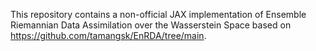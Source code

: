 This repository contains a non-official JAX implementation of Ensemble Riemannian Data Assimilation over the Wasserstein Space based on https://github.com/tamangsk/EnRDA/tree/main.
